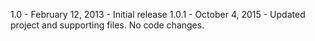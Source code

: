 1.0   - February 12, 2013 - Initial release
1.0.1 - October 4, 2015   - Updated project and supporting files. No code changes.